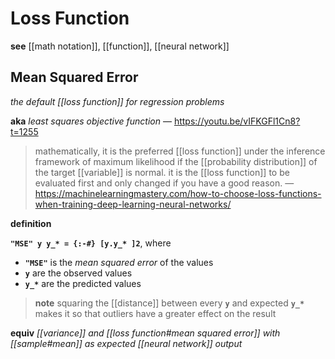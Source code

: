 # Loss Function

**see** [[math notation]], [[function]], [[neural network]]

## Mean Squared Error

_the default [[loss function]] for regression problems_

**aka** _least squares objective function_ &mdash; <https://youtu.be/vIFKGFl1Cn8?t=1255>

> mathematically, it is the preferred [[loss function]] under the inference framework of maximum likelihood if the [[probability distribution]] of the target [[variable]] is normal. it is the [[loss function]] to be evaluated first and only changed if you have a good reason. &mdash; <https://machinelearningmastery.com/how-to-choose-loss-functions-when-training-deep-learning-neural-networks/>

**definition**

**`"MSE" y y_* = {:-#} [y.y_* ]2`**, where

- **`"MSE"`** is the _mean squared error_ of the values
- **`y`** are the observed values
- **`y_*`** are the predicted values

> **note** squaring the [[distance]] between every **`y`** and expected **`y_*`** makes it so that outliers have a greater effect on the result

**equiv** _[[variance]] and [[loss function#mean squared error]] with [[sample#mean]] as expected [[neural network]] output_
